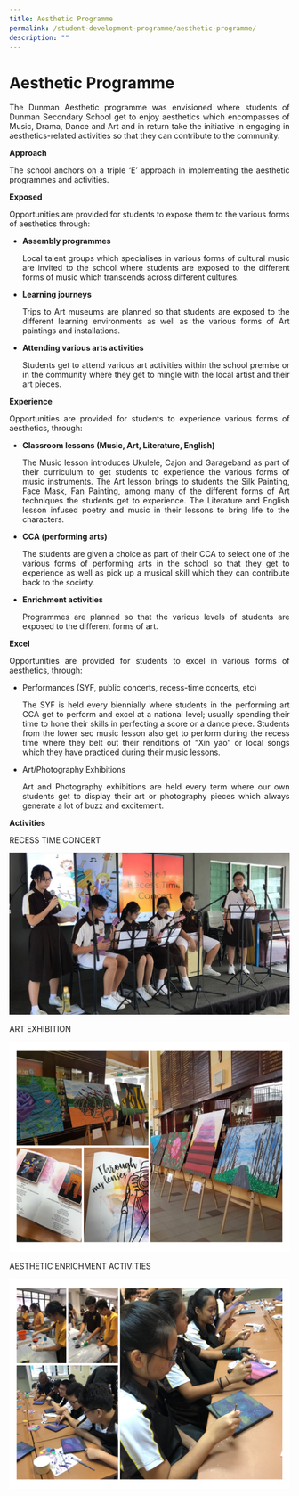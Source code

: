 ```yaml
---
title: Aesthetic Programme
permalink: /student-development-programme/aesthetic-programme/
description: ""
---
```

# Aesthetic Programme

<p style="text-align: justify;">The Dunman Aesthetic programme was envisioned where students of Dunman Secondary School get to enjoy aesthetics which encompasses of Music, Drama, Dance and Art and in return take the initiative in engaging in aesthetics-related activities so that they can contribute to the community.</p>

**Approach**

<p style="text-align: justify;">The school anchors on a triple ‘E’ approach in implementing the aesthetic programmes and activities.</p>

**Exposed**

<p style="text-align: justify;">Opportunities are provided for students to expose them to the various forms of aesthetics through:</p>

*   **Assembly programmes**
    <p style="text-align: justify;">Local talent groups which specialises in various forms of cultural music are invited to the school where students are exposed to the different forms of music which transcends across different cultures.</p>
    
*   **Learning journeys**
    
    <p style="text-align: justify;">Trips to Art museums are planned so that students are exposed to the different learning environments as well as the various forms of Art paintings and installations.</p>
    
*   **Attending various arts activities**
    
    <p style="text-align: justify;">Students get to attend various art activities within the school premise or in the community where they get to mingle with the local artist and their art pieces.</p>

**Experience**

<p style="text-align: justify;">Opportunities are provided for students to experience various forms of aesthetics, through:</p>

*   **Classroom lessons (Music, Art, Literature, English)**   
    <p style="text-align: justify;">The Music lesson introduces Ukulele, Cajon and Garageband as part of their curriculum to get students to experience the various forms of music instruments. The Art lesson brings to students the Silk Painting, Face Mask, Fan Painting, among many of the different forms of Art techniques the students get to experience. The Literature and English lesson infused poetry and music in their lessons to bring life to the characters.</p>

*   **CCA (performing arts)**   
     <p style="text-align: justify;">The students are given a choice as part of their CCA to select one of the various forms of performing arts in the school so that they get to experience as well as pick up a musical skill which they can contribute back to the society.</p>

*   **Enrichment activities**   
    <p style="text-align: justify;">Programmes are planned so that the various levels of students are exposed to the different forms of art.</p>

**Excel**

<p style="text-align: justify;">Opportunities are provided for students to excel in various forms of aesthetics, through:</p>

*   Performances (SYF, public concerts, recess-time concerts, etc)  
    <p style="text-align: justify;">The SYF is held every biennially where students in the performing art CCA get to perform and excel at a national level; usually spending their time to hone their skills in perfecting a score or a dance piece. Students from the lower sec music lesson also get to perform during the recess time where they belt out their renditions of “Xin yao” or local songs which they have practiced during their music lessons.</p>

*   Art/Photography Exhibitions  
    <p style="text-align: justify;">Art and Photography exhibitions are held every term where our own students get to display their art or photography pieces which always generate a lot of buzz and excitement.</p>

**Activities**

RECESS TIME CONCERT

![](/images/Student%20Development%20Programme/Aesthetic%20Programme/RecessTimeConcert.jpg)

ART EXHIBITION

![](/images/Student%20Development%20Programme/Aesthetic%20Programme/ArtExihibition.png)

AESTHETIC ENRICHMENT ACTIVITIES

![](/images/Student%20Development%20Programme/Aesthetic%20Programme/Aesthetic%20Enrichment%20Activities.png)